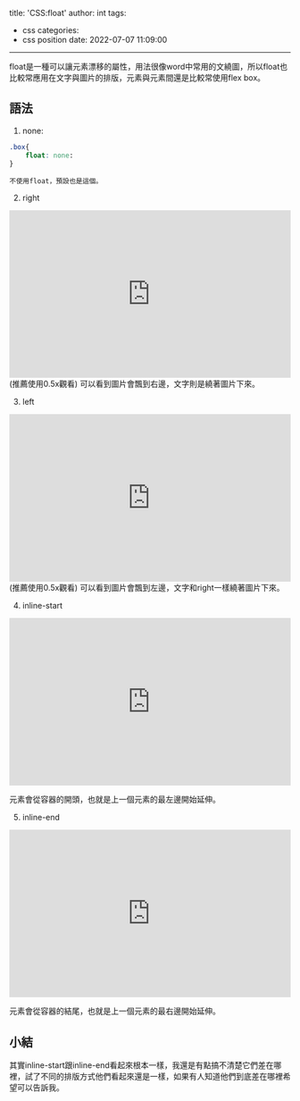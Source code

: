title: 'CSS:float'
author: int
tags:
  - css
categories:
  - css position
date: 2022-07-07 11:09:00
---
float是一種可以讓元素漂移的屬性，用法很像word中常用的文繞圖，所以float也比較常應用在文字與圖片的排版，元素與元素間還是比較常使用flex box。

## 語法

1. none:
```css
.box{
	float: none:
}
```
	不使用float，預設也是這個。
    
2. right
<iframe height="300" style="width: 100%;" scrolling="no" title="float practice" src="https://codepen.io/intHuang/embed/MWVKBRj?default-tab=html%2Cresult" frameborder="no" loading="lazy" allowtransparency="true" allowfullscreen="true">
  See the Pen <a href="https://codepen.io/intHuang/pen/MWVKBRj">
  float practice</a> by int (<a href="https://codepen.io/intHuang">@intHuang</a>)
  on <a href="https://codepen.io">CodePen</a>.
</iframe>
(推薦使用0.5x觀看)
可以看到圖片會飄到右邊，文字則是繞著圖片下來。

3. left
<iframe height="300" style="width: 100%;" scrolling="no" title="float right" src="https://codepen.io/intHuang/embed/LYdGJYm?default-tab=html%2Cresult" frameborder="no" loading="lazy" allowtransparency="true" allowfullscreen="true">
  See the Pen <a href="https://codepen.io/intHuang/pen/LYdGJYm">
  float right</a> by int (<a href="https://codepen.io/intHuang">@intHuang</a>)
  on <a href="https://codepen.io">CodePen</a>.
</iframe>
(推薦使用0.5x觀看)
可以看到圖片會飄到左邊，文字和right一樣繞著圖片下來。

4. inline-start
<iframe height="300" style="width: 100%;" scrolling="no" title="float left" src="https://codepen.io/intHuang/embed/mdxVGyo?default-tab=html%2Cresult" frameborder="no" loading="lazy" allowtransparency="true" allowfullscreen="true">
  See the Pen <a href="https://codepen.io/intHuang/pen/mdxVGyo">
  float left</a> by int (<a href="https://codepen.io/intHuang">@intHuang</a>)
  on <a href="https://codepen.io">CodePen</a>.
</iframe>

元素會從容器的開頭，也就是上一個元素的最左邊開始延伸。

5. inline-end
<iframe height="300" style="width: 100%;" scrolling="no" title="float inline-start" src="https://codepen.io/intHuang/embed/KKoVxNN?default-tab=html%2Cresult" frameborder="no" loading="lazy" allowtransparency="true" allowfullscreen="true">
  See the Pen <a href="https://codepen.io/intHuang/pen/KKoVxNN">
  float inline-start</a> by int (<a href="https://codepen.io/intHuang">@intHuang</a>)
  on <a href="https://codepen.io">CodePen</a>.
</iframe>

元素會從容器的結尾，也就是上一個元素的最右邊開始延伸。

## 小結
其實inline-start跟inline-end看起來根本一樣，我還是有點搞不清楚它們差在哪裡，試了不同的排版方式他們看起來還是一樣，如果有人知道他們到底差在哪裡希望可以告訴我。

